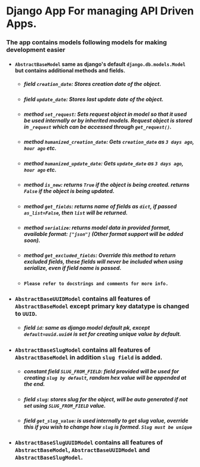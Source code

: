 # Django App For managing API Driven Apps.

### The app contains models following models for making development easier

* #### `AbstractBaseModel` same as django's default `django.db.models.Model` but contains additional methods and fields.
    * ##### field `creation_date`: Stores creation date of the object.
    * ##### field `update_date`: Stores last update date of the object.
    * ##### method `set_request`: Sets request object in model so that it used be used internally or by inherited models. Request object is stored in `_request` which can be accessed through `get_request()`.
    * ##### method `humanized_creation_date`: Gets `creation_date` as `3 days ago`, `hour ago` etc.
    * ##### method `humanized_update_date`: Gets `update_date` as `3 days ago`, `hour ago` etc.
    * ##### method `is_new`: returns `True` if the object is being created. returns `False` if the object is being updated. 
    * ##### method `get_fields`: returns name of fields as `dict`, if passed `as_list=False`, then `list` will be returned.
    * ##### method `serialize`: returns model data in provided format, available format: `["json"]` (Other format support will be added soon).    
    * ##### method `get_excluded_fields`: Override this method to return excluded fields, these fields will never be included when using serialize, even if field name is passed.
    * #### `Please refer to docstrings and comments for more info.`

* ### `AbstractBaseUUIDModel` contains all features of `AbstractBaseModel` except primary key datatype is changed to `UUID`.
    * ##### field `id`: same as django model default pk, except `default=uuid.uuid4` is set for creating unique value by default.

* ### `AbstractBaseSlugModel` contains all features of `AbstractBaseModel` in addition `slug field` is added.
    * ##### constant field `SLUG_FROM_FIELD`: field provided will be used for creating `slug by default`, random hex value will be appended at the end.
    * ##### field `slug`: stores slug for the object, will be auto generated if not set using `SLUG_FROM_FIELD` value.
    * ##### field `get_slug_value`: is used internally to get slug value, override this if you wish to change how `slug` is formed. `Slug must be unique`

* ### `AbstractBaseSlugUUIDModel` contains all features of `AbstractBaseModel`, `AbstractBaseUUIDModel` and `AbstractBaseSlugModel`.
